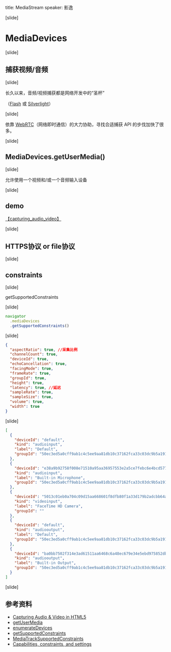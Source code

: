 title: MediaStream
speaker: 影逸

[slide]

# MediaDevices

[slide]

## 捕获视频/音频

[slide]

长久以来，音频/视频捕获都是网络开发中的“圣杯”

（[Flash](http://www.kevinmusselman.com/2009/02/access-webcam-with-flash/) 或 [Silverlight](http://www.silverlightshow.net/items/Capturing-the-Webcam-in-Silverlight-4.aspx)）

[slide]

依靠 [WebRTC](http://dev.w3.org/2011/webrtc/editor/webrtc.html)（网络即时通信）的大力协助，寻找合适捕获 API 的步伐加快了很多。

[slide]

## MediaDevices.getUserMedia()

[slide]

允许使用一个视频和/或一个音频输入设备

[slide]

## demo

[【capturing_audio_video】](https://young-cowboy.github.io/gallery/capturing_audio_video.html)

[slide]

## HTTPS协议 or file协议

[slide]

## constraints

[slide]

getSupportedConstraints

[slide]

```javascript
navigator
  .mediaDevices
  .getSupportedConstraints()
```

[slide]

```json
{
  "aspectRatio": true, //采集比例
  "channelCount": true,
  "deviceId": true,
  "echoCancellation": true,
  "facingMode": true,
  "frameRate": true,
  "groupId": true,
  "height": true,
  "latency": true, //延迟
  "sampleRate": true,
  "sampleSize": true,
  "volume": true,
  "width": true
}
```

[slide]

```json
[
  {
    "deviceId": "default",
    "kind": "audioinput",
    "label": "Default",
    "groupId": "50ec3ed5a0cff9ab1c4c5ee9aa81db10c37162fca33c03dc9b5a191dedb2e8e4"
  },
  {
    "deviceId": "e38a9b92758f008e71510a95aa36957553e2a5ce7febc6e4bcd57798807c1519",
    "kind": "audioinput",
    "label": "Built-in Microphone",
    "groupId": "50ec3ed5a0cff9ab1c4c5ee9aa81db10c37162fca33c03dc9b5a191dedb2e8e4"
  },
  {
    "deviceId": "5013c01eb0a704c09d15aa668601f8dfb80f1a33d179b2adcbb64a8fbad5fc62",
    "kind": "videoinput",
    "label": "FaceTime HD Camera",
    "groupId": ""
  },
  {
    "deviceId": "default",
    "kind": "audiooutput",
    "label": "Default",
    "groupId": "50ec3ed5a0cff9ab1c4c5ee9aa81db10c37162fca33c03dc9b5a191dedb2e8e4"
  },
  {
    "deviceId": "ba0bb7502f314e3ad61511aa6468c6a48ec679e34e5ebd975852db1d8d3ab3e7",
    "kind": "audiooutput",
    "label": "Built-in Output",
    "groupId": "50ec3ed5a0cff9ab1c4c5ee9aa81db10c37162fca33c03dc9b5a191dedb2e8e4"
  }
]
```

[slide]

## 参考资料

- [Capturing Audio & Video in HTML5](https://www.html5rocks.com/zh/tutorials/getusermedia/intro/)
- [getUserMedia](https://developer.mozilla.org/zh-CN/docs/Web/API/MediaDevices/getUserMedia)
- [enumerateDevices](https://developer.mozilla.org/zh-CN/docs/Web/API/MediaDevices/enumerateDevices)
- [getSupportedConstraints](https://developer.mozilla.org/zh-CN/docs/Web/API/MediaDevices/getSupportedConstraints)
- [MediaTrackSupportedConstraints](https://developer.mozilla.org/en-US/docs/Web/API/MediaTrackSupportedConstraints)
- [Capabilities, constraints, and settings](https://developer.mozilla.org/en-US/docs/Web/API/Media_Streams_API/Constraints#Example_Constraint_exerciser)